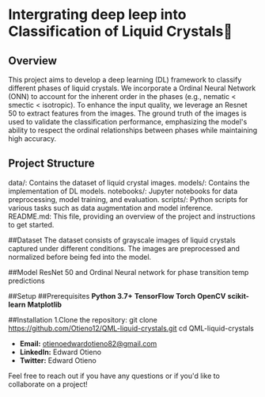 # Intergrating deep leep into Classification of Liquid Crystals👋

## Overview
This project aims to develop a deep learning (DL) framework to classify different phases of liquid crystals. We incorporate a Ordinal Neural Network (ONN) to account for the inherent order in the phases (e.g., nematic < smectic < isotropic). To enhance the input quality, we leverage an Resnet 50 to extract features from the images.  The ground truth of the images is used to validate the classification performance, emphasizing the model's ability to respect the ordinal relationships between phases while maintaining high accuracy.

## Project Structure
data/: Contains the dataset of liquid crystal images.
models/: Contains the implementation of DL  models.
notebooks/: Jupyter notebooks for data preprocessing, model training, and evaluation.
scripts/: Python scripts for various tasks such as data augmentation and model inference.
README.md: This file, providing an overview of the project and instructions to get started.

##Dataset
The dataset consists of grayscale images of liquid crystals captured under different conditions. The images are preprocessed and normalized before being fed into the model.

##Model
ResNet 50 and Ordinal Neural network for phase transition temp predictions 



##Setup
##Prerequisites
**Python 3.7+**
**TensorFlow**
**Torch**
**OpenCV**
**scikit-learn**
**Matplotlib**

##Installation
1.Clone the repository:
git clone https://github.com/Otieno12/QML-liquid-crystals.git
cd QML-liquid-crystals

- **Email:** otienoedwardotieno82@gmail.com
- **LinkedIn:** Edward Otieno
- **Twitter:** Edward Otieno

Feel free to reach out if you have any questions or if you'd like to collaborate on a project!
